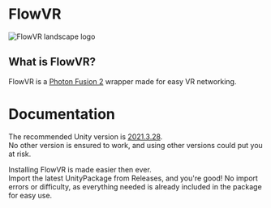 # FlowVR
![FlowVR landscape logo](https://github.com/user-attachments/assets/68b1bd4b-061a-4288-bbf2-0a4fde772794)

## What is FlowVR?

FlowVR is a [Photon Fusion 2](https://doc.photonengine.com/fusion/current/fusion-intro) wrapper made for easy VR networking.

# Documentation

The recommended Unity version is [2021.3.28](https://unity.com/releases/editor/whats-new/2021.3.28#notes). <br />
No other version is ensured to work, and using other versions could put you at risk.<br />

Installing FlowVR is made easier then ever.<br /> Import the latest UnityPackage from Releases, and you're good! No import errors or difficulty, as everything needed is already included in the package for easy use.
